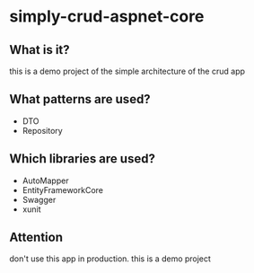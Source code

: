 # simply-crud-aspnet-core

## What is it?
this is a demo project of the simple architecture of the crud app

## What patterns are used?
- DTO
- Repository

## Which libraries are used?
- AutoMapper
- EntityFrameworkCore
- Swagger
- xunit

## Attention
don't use this app in production. this is a demo project
